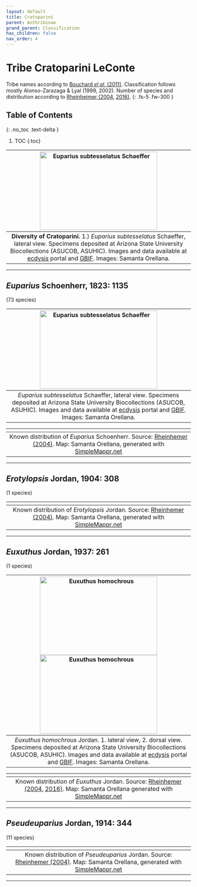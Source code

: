 ```yaml
---
layout: default
title: Cratoparini
parent: Anthribinae
grand_parent: Classification
has_children: false
nav_order: 4
---
```


# Tribe Cratoparini LeConte

Tribe names according to [Bouchard _el al._ (2011)](https://zookeys.pensoft.net/articles.php?id=4001). Classification follows mostly Alonso-Zarazaga & Lyal (1999, 2002). Number of species and distribution according to [Rheinheimer (2004](https://www.zobodat.at/pdf/Mitt-Ent-Ver-Stuttgart_39_2004_0001-0244.pdf), [2016)](https://www.zobodat.at/pdf/KOR_86_2016_0243-0274.pdf).
{: .fs-5 .fw-300 }

## Table of Contents
{: .no_toc .text-delta }

1. TOC
{:toc}

| [<img src="https://serv.biokic.asu.edu/imglib/ecdysis/ASU_ASUHIC/ASUHIC0126/ASUHIC0126922_habitus_lateral-_1583285837.jpg" alt="Euparius subtesselatus Schaeffer" width="320" height="213.4">](https://serv.biokic.asu.edu/ecdysis/collections/individual/index.php?occid=570343) 
|:--:| 
|**Diversity of Cratoparini.** 1.) *Euparius subtesselatus* Schaeffer, lateral view. Specimens deposited at Arizona State University Biocollections (ASUCOB, ASUHIC). Images and data available at [ecdysis](https://serv.biokic.asu.edu/ecdysis/index.php) portal and [GBIF](gbif.org). Images: Samanta Orellana.|

---

## _Euparius_ Schoenherr, 1823: 1135
(73 species)

| [<img src="https://serv.biokic.asu.edu/imglib/ecdysis/ASU_ASUHIC/ASUHIC0126/ASUHIC0126922_habitus_lateral-_1583285837.jpg" alt="Euparius subtesselatus Schaeffer" width="320" height="213.4">](https://serv.biokic.asu.edu/ecdysis/collections/individual/index.php?occid=570343) 
|:--:| 
|*Euparius subtesselatus* Schaeffer, lateral view. Specimens deposited at Arizona State University Biocollections (ASUCOB, ASUHIC). Images and data available at [ecdysis](https://serv.biokic.asu.edu/ecdysis/index.php) portal and [GBIF](gbif.org). Images: Samanta Orellana.|

|<img src="https://www.simplemappr.net/map/18883" alt="" />| 
|:--:| 
|Known distribution of _Euparius_ Schoenherr. Source: [Rheinhemer (2004)](https://www.zobodat.at/pdf/Mitt-Ent-Ver-Stuttgart_39_2004_0001-0244.pdf). Map: Samanta Orellana, generated with [SimpleMappr.net](https://www.simplemappr.net/) |

---

## _Erotylopsis_ Jordan, 1904: 308
(1 species)

|<img src="https://www.simplemappr.net/map/18886" alt="" />| 
|:--:| 
|Known distribution of _Erotylopsis_ Jordan. Source: [Rheinhemer (2004)](https://www.zobodat.at/pdf/Mitt-Ent-Ver-Stuttgart_39_2004_0001-0244.pdf). Map: Samanta Orellana, generated with [SimpleMappr.net](https://www.simplemappr.net/) |

---

## _Euxuthus_ Jordan, 1937: 261 
(1 species)


| [<img src="https://serv.biokic.asu.edu/imglib/ecdysis/ASU_ASUCOB/ASUCOB0015/ASUCOB0015263_lateral_edited_1612974176.jpg" alt="Euxuthus homochrous" width="320" height="213.4">](https://serv.biokic.asu.edu/ecdysis/collections/individual/index.php?occid=629358) [<img src="https://serv.biokic.asu.edu/imglib/ecdysis/ASU_ASUCOB/ASUCOB0015/ASUCOB0015263_dorsal_edited_1612974745.jpg" alt="Euxuthus homochrous" width="320" height="213.4">](https://serv.biokic.asu.edu/ecdysis/collections/individual/index.php?occid=629358) |
|:--:| 
|*Euxuthus homochrous* Jordan. 1. lateral view, 2. dorsal view. Specimens deposited at Arizona State University Biocollections (ASUCOB, ASUHIC). Images and data available at [ecdysis](https://serv.biokic.asu.edu/ecdysis/index.php) portal and [GBIF](gbif.org). Images: Samanta Orellana.|

|<img src="https://www.simplemappr.net/map/18885" alt="" />| 
|:--:| 
|Known distribution of _Euxuthus_ Jordan. Source: [Rheinhemer (2004,](https://www.zobodat.at/pdf/Mitt-Ent-Ver-Stuttgart_39_2004_0001-0244.pdf) [2016)](https://www.zobodat.at/pdf/KOR_86_2016_0243-0274.pdf). Map: Samanta Orellana generated with [SimpleMappr.net](https://www.simplemappr.net/) |

---

## _Pseudeuparius_ Jordan, 1914: 344
(11 species)

|<img src="https://www.simplemappr.net/map/18884" alt="" />| 
|:--:| 
|Known distribution of _Pseudeuparius_ Jordan. Source: [Rheinhemer (2004)](https://www.zobodat.at/pdf/Mitt-Ent-Ver-Stuttgart_39_2004_0001-0244.pdf). Map: Samanta Orellana, generated with [SimpleMappr.net](https://www.simplemappr.net/) |

---

